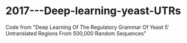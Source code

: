 # 2017---Deep-learning-yeast-UTRs
Code from  "Deep Learning Of The Regulatory Grammar Of Yeast 5′ Untranslated Regions From 500,000 Random Sequences"
